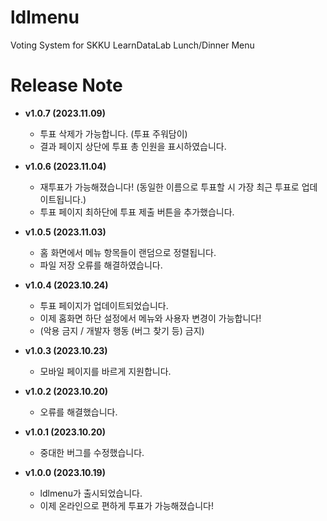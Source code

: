 # ldlmenu
Voting System for SKKU LearnDataLab Lunch/Dinner Menu

# Release Note
- **v1.0.7 (2023.11.09)**
    - 투표 삭제가 가능합니다. (투표 주워담이)
    - 결과 페이지 상단에 투표 총 인원을 표시하였습니다.

- **v1.0.6 (2023.11.04)**
    - 재투표가 가능해졌습니다! (동일한 이름으로 투표할 시 가장 최근 투표로 업데이트됩니다.)
    - 투표 페이지 최하단에 투표 제출 버튼을 추가했습니다.

- **v1.0.5 (2023.11.03)**
    - 홈 화면에서 메뉴 항목들이 랜덤으로 정렬됩니다.
    - 파일 저장 오류를 해결하였습니다.

- **v1.0.4 (2023.10.24)**
    - 투표 페이지가 업데이트되었습니다.
    - 이제 홈화면 하단 설정에서 메뉴와 사용자 변경이 가능합니다!
    - (악용 금지 / 개발자 행동 (버그 찾기 등) 금지)

- **v1.0.3 (2023.10.23)**
    - 모바일 페이지를 바르게 지원합니다.

- **v1.0.2 (2023.10.20)**
    - 오류를 해결했습니다.

- **v1.0.1 (2023.10.20)**
    - 중대한 버그를 수정했습니다.

- **v1.0.0 (2023.10.19)**
    - ldlmenu가 출시되었습니다.
    - 이제 온라인으로 편하게 투표가 가능해졌습니다!